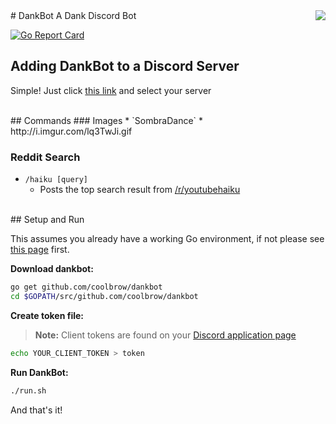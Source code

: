 <img align="right" src="http://i.imgur.com/j3dV8LI.png">
# DankBot
A Dank Discord Bot

[![Go Report Card](https://goreportcard.com/badge/github.com/coolbrow/dankbot)](https://goreportcard.com/report/github.com/coolbrow/dankbot)

## Adding DankBot to a Discord Server

Simple! Just click [this link](https://discordapp.com/oauth2/authorize?client_id=245577797244944385&scope=bot&permissions=59392) and select your server

<br/>
## Commands
### Images
* `SombraDance`
  * http://i.imgur.com/lq3TwJi.gif

### Reddit Search
* `/haiku [query]`
  * Posts the top search result from [/r/youtubehaiku](https://www.reddit.com/r/youtubehaiku/)
  
<br/>
## Setup and Run

This assumes you already have a working Go environment, if not please see
[this page](https://golang.org/doc/install) first.

**Download dankbot:**

```sh
go get github.com/coolbrow/dankbot
cd $GOPATH/src/github.com/coolbrow/dankbot
```

**Create token file:**
>**Note:** Client tokens are found on your [Discord application page](https://discordapp.com/developers/applications/me)

```sh
echo YOUR_CLIENT_TOKEN > token
```

**Run DankBot:**

```sh
./run.sh
```

And that's it!

